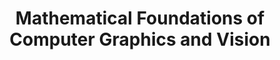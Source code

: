 ---
layout: default
title: Mathematical Foundations of Computer Graphics and Vision
parent: Science
nav_order: 4
has_children: true
---